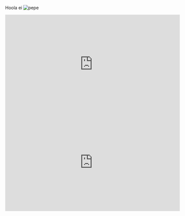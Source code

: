 Hoola
ei
![pepe](http://i2.cdn.cnn.com/cnnnext/dam/assets/160927210830-tk-ah0927-exlarge-169.jpg)

<iframe width="560" height="315" src="https://www.youtube.com/embed/2wDzps71vfM" frameborder="0" allowfullscreen></iframe>

<iframe width="560" height="315" src="https://www.youtube.com/embed/p02AMfDflSA" frameborder="0" allowfullscreen></iframe>
